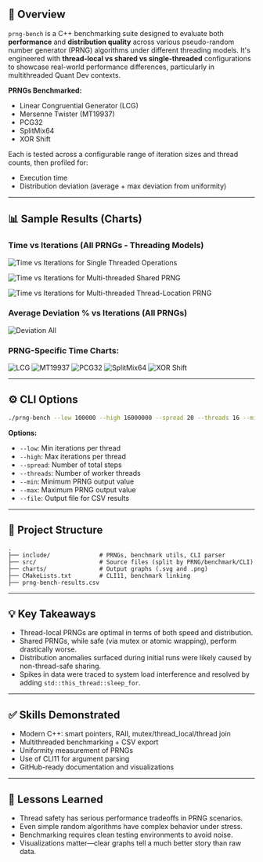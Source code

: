 
## 🚀 Overview

`prng-bench` is a C++ benchmarking suite designed to evaluate both **performance** and **distribution quality** across various pseudo-random number generator (PRNG) algorithms under different threading models. It's engineered with **thread-local vs shared vs single-threaded** configurations to showcase real-world performance differences, particularly in multithreaded Quant Dev contexts.

**PRNGs Benchmarked:**
- Linear Congruential Generator (LCG)
- Mersenne Twister (MT19937)
- PCG32
- SplitMix64
- XOR Shift

Each is tested across a configurable range of iteration sizes and thread counts, then profiled for:
- Execution time
- Distribution deviation (average + max deviation from uniformity)

---

## 📊 Sample Results (Charts)

### Time vs Iterations (All PRNGs - Threading Models)
![Time vs Iterations for Single Threaded Operations](https://github.com/Cramer-Lawrence/prng-bench/blob/d14eaba67c50de8f51a5f9fc931984c81a24b0ec/charts/Time%20vs%20Iterations%20(Single%20Thread).svg)

![Time vs Iterations for Multi-threaded Shared PRNG](https://github.com/Cramer-Lawrence/prng-bench/blob/d14eaba67c50de8f51a5f9fc931984c81a24b0ec/charts/Time%20vs%20Iterations%20(Single%20Thread).svg)

![Time vs Iterations for Multi-threaded Thread-Location PRNG](https://github.com/Cramer-Lawrence/prng-bench/blob/d14eaba67c50de8f51a5f9fc931984c81a24b0ec/charts/Time%20vs%20Iterations%20(Thread-Local%20Multithread).svg)

### Average Deviation % vs Iterations (All PRNGs)
![Deviation All](https://github.com/Cramer-Lawrence/prng-bench/blob/677c444be83021629a681c6a46089891b4a8a5f8/charts/Avg%20Deviation%20%25%20vs%20Iterations%20(All).svg)

### PRNG-Specific Time Charts:
![LCG](https://github.com/Cramer-Lawrence/prng-bench/blob/d14eaba67c50de8f51a5f9fc931984c81a24b0ec/charts/Time%20vs%20Iterations%20(LCG).svg)
![MT19937](https://github.com/Cramer-Lawrence/prng-bench/blob/d14eaba67c50de8f51a5f9fc931984c81a24b0ec/charts/Time%20vs%20Iterations%20(MT19937).svg)
![PCG32](https://github.com/Cramer-Lawrence/prng-bench/blob/d14eaba67c50de8f51a5f9fc931984c81a24b0ec/charts/Time%20vs%20Iterations%20(PCG32).svg)
![SplitMix64](https://github.com/Cramer-Lawrence/prng-bench/blob/d14eaba67c50de8f51a5f9fc931984c81a24b0ec/charts/Time%20vs%20Iterations%20(Split%20Mix%2064).svg)
![XOR Shift](./charts/Time-vs-Iterations-XOR-Shift.svg)

---

## ⚙️ CLI Options

```bash
./prng-bench --low 100000 --high 16000000 --spread 20 --threads 16 --min 0 --max 1000 --file prng-results.csv
```

**Options:**
- `--low`: Min iterations per thread
- `--high`: Max iterations per thread
- `--spread`: Number of total steps
- `--threads`: Number of worker threads
- `--min`: Minimum PRNG output value
- `--max`: Maximum PRNG output value
- `--file`: Output file for CSV results

---

## 📁 Project Structure

```
.
├── include/              # PRNGs, benchmark utils, CLI parser
├── src/                  # Source files (split by PRNG/benchmark/CLI)
├── charts/               # Output graphs (.svg and .png)
├── CMakeLists.txt        # CLI11, benchmark linking
├── prng-bench-results.csv
```

---

## 💡 Key Takeaways

- Thread-local PRNGs are optimal in terms of both speed and distribution.
- Shared PRNGs, while safe (via mutex or atomic wrapping), perform drastically worse.
- Distribution anomalies surfaced during initial runs were likely caused by non-thread-safe sharing.
- Spikes in data were traced to system load interference and resolved by adding `std::this_thread::sleep_for`.

---

## ✅ Skills Demonstrated

- Modern C++: smart pointers, RAII, mutex/thread_local/thread join
- Multithreaded benchmarking + CSV export
- Uniformity measurement of PRNGs
- Use of CLI11 for argument parsing
- GitHub-ready documentation and visualizations

---

## 🧠 Lessons Learned

- Thread safety has serious performance tradeoffs in PRNG scenarios.
- Even simple random algorithms have complex behavior under stress.
- Benchmarking requires clean testing environments to avoid noise.
- Visualizations matter—clear graphs tell a much better story than raw data.
